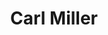 ---
# Display name
title: Carl Miller

weight: 19

# Is this the primary user of the site?
superuser: false

# Role/position/tagline
role: Faculty

# Organizations/Affiliations to show in About widget
organizations:
- name: University of Maryland, College Park
  url: https://umd.edu

# Social/Academic Networking
# For available icons, see: https://sourcethemes.com/academic/docs/page-builder/#icons
#   For an email link, use "fas" icon pack, "envelope" icon, and a link in the
#   form "mailto:your-email@example.com" or "/#contact" for contact widget.
social:
- icon: globe
  icon_pack: fas
  link: 'https://camiller.iacs.umd.edu/'
- icon: envelope
  icon_pack: fas
  link: 'mailto:camiller@umd.edu'
- icon: linkedin
  icon_pack: fab
  link: 'https://www.linkedin.com/in/carl-miller-530163a5/'
- icon: google-scholar  # Alternatively, use `google-scholar` icon from `ai` icon pack
  icon_pack: ai
  link: https://scholar.google.com/citations?user=pfgc-uMAAAAJ&hl=en
# - icon: github
#   icon_pack: fab
#   link: https://github.com/anilzen
# - icon: orcid
#   icon_pack: fab
#   link: https://orcid.org/0000-0001-7896-6268
# - icon: twitter
#   icon_pack: fab
#   link: https://twitter.com/AnilZenginoglu


# Link to a PDF of your resume/CV.
# To use: copy your resume to `static/media/resume.pdf`, enable `ai` icons in `params.toml`, 
# and uncomment the lines below.
# - icon: cv
#   icon_pack: ai
#   link: media/resume.pdf

# Enter email to display Gravatar (if Gravatar enabled in Config)
email: "camiller@umd.edu"

# Highlight the author in author lists? (true/false)
highlight_name: true

user_groups:
- Senior Personnel
---